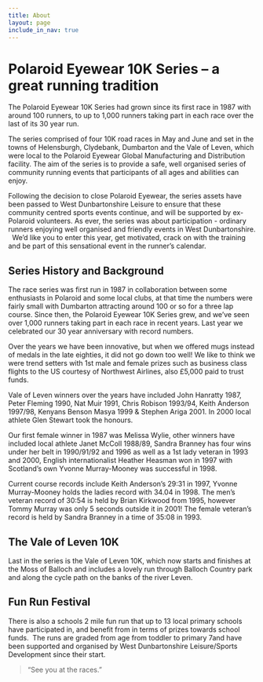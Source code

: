```yaml
---
title: About
layout: page
include_in_nav: true
---
```

# Polaroid Eyewear 10K Series – a great running tradition

The Polaroid Eyewear 10K Series had grown since its first race in 1987 with around 100 runners, to up to 1,000 runners taking part in each race over the last of its 30 year run.

The series comprised of four 10K road races in May and June and set in the towns of Helensburgh, Clydebank, Dumbarton and the Vale of Leven, which were local to the Polaroid Eyewear Global Manufacturing and Distribution facility. The aim of the series is to provide a safe, well organised series of community running events that participants of all ages and abilities can enjoy. 

Following the decision to close Polaroid Eyewear, the series assets have been passed to West Dunbartonshire Leisure to ensure that these community centred sports events continue, and will be supported by ex-Polaroid volunteers. As ever, the series was about participation - ordinary runners enjoying well organised and friendly events in West Dunbartonshire.   We’d like you to enter this year, get motivated, crack on with the training and be part of this sensational event in the runner’s calendar.

## Series History and Background

The race series was first run in 1987 in collaboration between some enthusiasts in Polaroid and some local clubs, at that time the numbers were fairly small with Dumbarton attracting around 100 or so for a three lap course. Since then, the Polaroid Eyewear 10K Series grew, and we’ve seen over 1,000 runners taking part in each race in recent years. Last year we celebrated our 30 year anniversary with record numbers.

Over the years we have been innovative, but when we offered mugs instead of medals in the late eighties, it did not go down too well! We like to think we were trend setters with 1st male and female prizes such as business class flights to the US courtesy of Northwest Airlines, also £5,000 paid to trust funds.

Vale of Leven winners over the years have included John Hanratty 1987, Peter Fleming 1990, Nat Muir 1991, Chris Robison 1993/94, Keith Anderson 1997/98, Kenyans Benson Masya 1999 & Stephen Ariga 2001\. In 2000 local athlete Glen Stewart took the honours.

Our first female winner in 1987 was Melissa Wylie, other winners have included local athlete Janet McColl 1988/89, Sandra Branney has four wins under her belt in 1990/91/92 and 1996 as well as a 1st lady veteran in 1993 and 2000, English internationalist Heather Heasman won in 1997 with Scotland’s own Yvonne Murray-Mooney was successful in 1998.

Current course records include Keith Anderson’s 29:31 in 1997, Yvonne Murray-Mooney holds the ladies record with 34.04 in 1998\. The men’s veteran record of 30:54 is held by Brian Kirkwood from 1995, however Tommy Murray was only 5 seconds outside it in 2001! The female veteran’s record is held by Sandra Branney in a time of 35:08 in 1993.

## The Vale of Leven 10K  

Last in the series is the Vale of Leven 10K, which now starts and finishes at the Moss of Balloch and includes a lovely run through Balloch Country park and along the cycle path on the banks of the river Leven.

## Fun Run Festival

There is also a schools 2 mile fun run that up to 13 local primary schools have participated in, and benefit from in terms of prizes towards school funds.  The runs are graded from age from toddler to primary 7and have been supported and organised by West Dunbartonshire Leisure/Sports Development since their start.

> “See you at the races.”